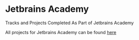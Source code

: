 # Jetbrains Academy
Tracks and Projects Completed As Part of Jetbrains Academy

All projects for Jetbrains Academy can be found [here](https://hyperskill.org/tracks/2/projects)
